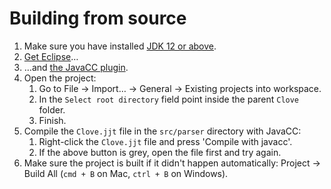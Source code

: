 # Building from source

1. Make sure you have installed [JDK 12 or above](https://www.oracle.com/technetwork/java/javase/downloads/index.html).
1. [Get Eclipse](https://www.eclipse.org)…
1. …and [the JavaCC plugin](https://marketplace.eclipse.org/content/javacc-eclipse-plug).
1. Open the project:
   1. Go to File → Import… → General → Existing projects into workspace.
   1. In the `Select root directory` field point inside the parent `Clove` folder.
   1. Finish.
1. Compile the `Clove.jjt` file in the `src/parser` directory with JavaCC:
   1. Right-click the `Clove.jjt` file and press 'Compile with javacc'.
   1. If the above button is grey, open the file first and try again.
1. Make sure the project is built if it didn't happen automatically:
   Project → Build All (`cmd + B` on Mac, `ctrl + B` on Windows).
